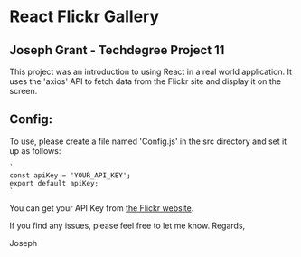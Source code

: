 # React Flickr Gallery
## Joseph Grant - Techdegree Project 11
This project was an introduction to using React in a real world application. It uses the 'axios' API to fetch data from the Flickr site and display it on the screen.

## Config:
To use, please create a file named 'Config.js' in the src directory and set it up as follows:
  
    `
    const apiKey = 'YOUR_API_KEY';
    export default apiKey;
    `

You can get your API Key from [the Flickr website](https://www.flickr.com/services/api/misc.api_keys.html).

If you find any issues, please feel free to let me know.
Regards,

Joseph
